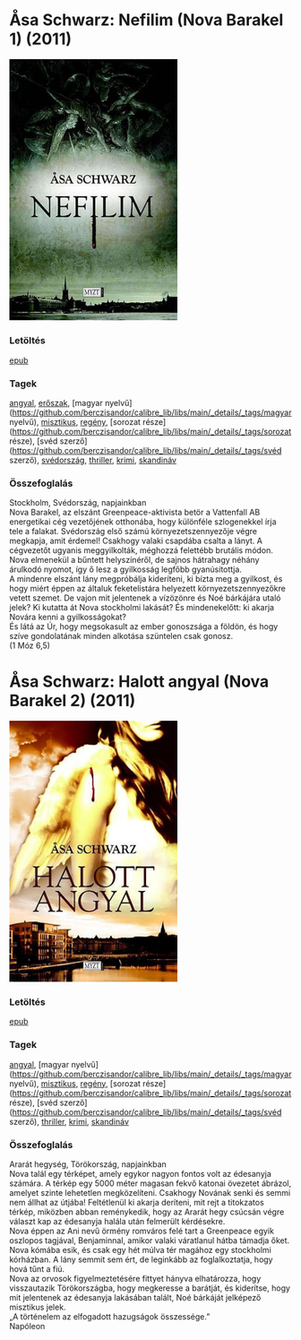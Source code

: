 # <a name="id_683">Åsa Schwarz: Nefilim (Nova Barakel 1) (2011)</a>
<img src="https://github.com/BercziSandor/calibre_lib/raw/main/libs/main/Asa%20Schwarz/Nefilim%20%28683%29/cover.jpg" alt="cover" width="300"/>

### Letöltés
[epub](https://github.com/BercziSandor/calibre_lib/raw/main/libs/main/Asa%20Schwarz/Nefilim%20%28683%29/Nefilim%20-%20Asa%20Schwarz.epub)

### Tagek
[angyal](https://github.com/berczisandor/calibre_lib/libs/main/_details/_tags/angyal), [erőszak](https://github.com/berczisandor/calibre_lib/libs/main/_details/_tags/erőszak), [magyar nyelvű](https://github.com/berczisandor/calibre_lib/libs/main/_details/_tags/magyar nyelvű), [misztikus](https://github.com/berczisandor/calibre_lib/libs/main/_details/_tags/misztikus), [regény](https://github.com/berczisandor/calibre_lib/libs/main/_details/_tags/regény), [sorozat része](https://github.com/berczisandor/calibre_lib/libs/main/_details/_tags/sorozat része), [svéd szerző](https://github.com/berczisandor/calibre_lib/libs/main/_details/_tags/svéd szerző), [svédország](https://github.com/berczisandor/calibre_lib/libs/main/_details/_tags/svédország), [thriller](https://github.com/berczisandor/calibre_lib/libs/main/_details/_tags/thriller), [krimi](https://github.com/berczisandor/calibre_lib/libs/main/_details/_tags/krimi), [skandináv](https://github.com/berczisandor/calibre_lib/libs/main/_details/_tags/skandináv)

### Összefoglalás
<div>
<p>Stockholm, Svédország, napjainkban<br>Nova Barakel, az elszánt Greenpeace-aktivista betör a Vattenfall AB energetikai cég vezetőjének otthonába, hogy különféle szlogenekkel írja tele a falakat. Svédország első számú környezetszennyezője végre megkapja, amit érdemel! Csakhogy valaki csapdába csalta a lányt. A cégvezetőt ugyanis meggyilkolták, méghozzá felettébb brutális módon. Nova elmenekül a bűntett helyszínéről, de sajnos hátrahagy néhány árulkodó nyomot, így ő lesz a gyilkosság legfőbb gyanúsítottja.<br>A mindenre elszánt lány megpróbálja kideríteni, ki bízta meg a gyilkost, és hogy miért éppen az általuk feketelistára helyezett környezetszennyezőkre vetett szemet. De vajon mit jelentenek a vízözönre és Noé bárkájára utaló jelek? Ki kutatta át Nova stockholmi lakását? És mindenekelőtt: ki akarja Novára kenni a gyilkosságokat?<br>És látá az Úr, hogy megsokasult az ember gonoszsága a földön, és hogy szíve gondolatának minden alkotása szüntelen csak gonosz.<br>(1 Móz 6,5)</p></div>


# <a name="id_684">Åsa Schwarz: Halott angyal (Nova Barakel 2) (2011)</a>
<img src="https://github.com/BercziSandor/calibre_lib/raw/main/libs/main/Asa%20Schwarz/Halott%20angyal%20%28684%29/cover.jpg" alt="cover" width="300"/>

### Letöltés
[epub](https://github.com/BercziSandor/calibre_lib/raw/main/libs/main/Asa%20Schwarz/Halott%20angyal%20%28684%29/Halott%20angyal%20-%20Asa%20Schwarz.epub)

### Tagek
[angyal](https://github.com/berczisandor/calibre_lib/libs/main/_details/_tags/angyal), [magyar nyelvű](https://github.com/berczisandor/calibre_lib/libs/main/_details/_tags/magyar nyelvű), [misztikus](https://github.com/berczisandor/calibre_lib/libs/main/_details/_tags/misztikus), [regény](https://github.com/berczisandor/calibre_lib/libs/main/_details/_tags/regény), [sorozat része](https://github.com/berczisandor/calibre_lib/libs/main/_details/_tags/sorozat része), [svéd szerző](https://github.com/berczisandor/calibre_lib/libs/main/_details/_tags/svéd szerző), [thriller](https://github.com/berczisandor/calibre_lib/libs/main/_details/_tags/thriller), [krimi](https://github.com/berczisandor/calibre_lib/libs/main/_details/_tags/krimi), [skandináv](https://github.com/berczisandor/calibre_lib/libs/main/_details/_tags/skandináv)

### Összefoglalás
<div>
<p>Ararát ​hegység, Törökország, napjainkban<br>Nova talál egy térképet, amely egykor nagyon fontos volt az édesanyja számára. A térkép egy 5000 méter magasan fekvő katonai övezetet ábrázol, amelyet szinte lehetetlen megközelíteni. Csakhogy Novának senki és semmi nem állhat az útjába! Feltétlenül ki akarja deríteni, mit rejt a titokzatos térkép, miközben abban reménykedik, hogy az Ararát hegy csúcsán végre választ kap az édesanyja halála után felmerült kérdésekre.<br>Nova éppen az Ani nevű örmény romváros felé tart a Greenpeace egyik oszlopos tagjával, Benjaminnal, amikor valaki váratlanul hátba támadja őket. Nova kómába esik, és csak egy hét múlva tér magához egy stockholmi kórházban. A lány semmit sem ért, de leginkább az foglalkoztatja, hogy hová tűnt a fiú.<br>Nova az orvosok figyelmeztetésére fittyet hányva elhatározza, hogy visszautazik Törökországba, hogy megkeresse a barátját, és kiderítse, hogy mit jelentenek az édesanyja lakásában talált, Noé bárkáját jelképező misztikus jelek.<br>„A történelem az elfogadott hazugságok összessége.”<br>Napóleon</p></div>


